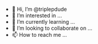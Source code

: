 - 👋 Hi, I’m @triplepdude
- 👀 I’m interested in ...
- 🌱 I’m currently learning ...
- 💞️ I’m looking to collaborate on ...
- 📫 How to reach me ...

<!---
triplepdude/triplepdude is a ✨ special ✨ repository because its `README.md` (this file) appears on your GitHub profile.
You can click the Preview link to take a look at your changes.
--->
